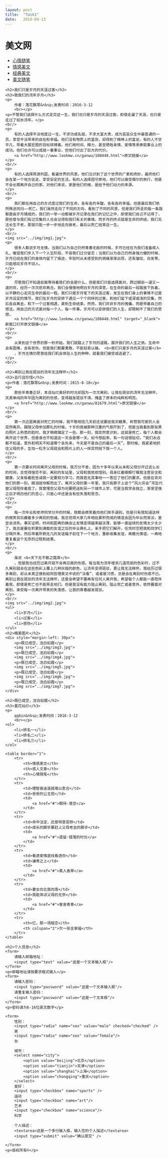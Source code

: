 ```yaml
---
layout: post
title:  "Task1"
date:   2016-04-13
---
```


<!DOCTYPE html>
<html lang="en">
<head>
	<meta charset="UTF-8">
	<title>任务一页面</title>
</head>
<body>
	<h1>美文网</h1>
	<ul>
		<li>
			<a href="#">心情随笔</a>
		</li>
		<li>
			<a href="#">情感美文</a>
		</li>
		<li>
			<a href="#">经典美文</a>
		</li>
		<li>
			<a href="#">美文随笔</a>
		</li>
	</ul>

	<h2>我们只是岁月的天涯过客</h2>
	<h3>致我们的流年岁月</h3>
	<p>
		作者：落花飘零&nbsp;发表时间：2016-3-12
		<br></p>
	<p>不管我们选择什么方式走完这一生，我们也只是岁月的天涯过客。即使走遍了天涯，也只是走过了如水流年。</p>
	<br/>
	<p>
		有的人选择平淡地度过一生，不求功成名就，不求大富大贵，成为芸芸众生中最普通的一员，享受平淡带来的自在和幸福。他们没有物质上的富庶，却得到了精神上的富足。有的人不甘平凡，带着大展宏图的目标拼搏着。他们用时间、精力，甚至牺牲亲情、爱情等来换取事业上的成功。他们也许可以成就一番事业，但他们付出了巨大的代价。
		<a href="http://www.lookmw.cn/ganwu/108448.html">原文链接</a>
	</p>
	<br/>
	<p>
		有的人选择周游列国，看遍世界的风景。他们见识到了这个世界的广袤和奇妙，最终他们会在某一个地方驻足，享受安定的生活。有的人选择固守原地，他们可以接受偶尔的旅行，但是不会长期离开自己的家。对他们来说，家是他们的根，是给予他们动力的来源。
	</p>
	<br/>
	<p>
		我们都在用自己的方式度过我们的生命，各有各的辛酸，各有各的幸福，但是最后我们依然殊途同归——死亡。我们虽然走向了不同的方向，看到了不同的风景，但是我们所走的每一条路都是由岁月铺成的，我们的一举一动都被岁月记录在我们的记忆之中，即使我们自己不记得了，那些曾与我们有过交集的人也会记得和我们有关的事情。而岁月的终点就是生命的终结，我们无法长生不老，那就只能一步一步地走向衰老，最后以死亡结束这一生。
	</p>
	<br/>
	<img src="../img/img1.jpg">
	<p>
		很多人都说岁月无情，当我们以为自己仍然青春无敌的时候，岁月已经在为我们准备成人礼，催促我们步入下一个人生阶段，不容我们过分留恋；当我们以为自己仍然身强力健的时候，岁月已经在我们的身体内留下了痕迹，年轻时从未感受到的病痛渐渐出现，还有皱纹、白发等，只能感叹岁月不饶人。
	</p>
	<br/>
	<p>
		尽管我们不知道前面等待着我们的会是什么，但是我们只能选择面对，跨过眼前一道又一道的坎，经历一次次悲欢离合。我们会慢慢地明白岁月的深意，在生命的最后一段路放下执着，以平静的心走完生命的最后一程。我们只是岁月笔下的天涯过客，发生在我们身上的事情不过是岁月设定的情节。我们在岁月的安排下遇见一个个同样的过客，和他们留下或深或浅的交集，然后各自离去，和下一个过客相遇，直到生命结束。然而，我们并非岁月的傀儡，而是带着自己的想法，用自己的方式面对每一个人，每一件事。岁月可以安排我们的人生，却限制不了我们的思想。
		<a href="http://www.lookmw.cn/ganwu/108448.html" target="_blank">新窗口打开原文链接</a>
	</p>
	<br/>
	<p>
		从来到这个世界的那一秒开始，我们就踏上了岁月的道路，展开我们的人生之旅。生命中会有困难，会有悲伤，但是我们都要勇敢，不能轻易认输。 <b>我们只是岁月的天涯过客</b>
		，岁月无情仍愿意给我们机会体验人生的种种，就看我们接受或逃避了。
	</p>
	<br/>

	<h2>离别让我在斑驳的流年无法释怀</h2>
	<h3>且行且珍惜</h3>
	<p>作者：落花飘零&nbsp;发表时间：2015-8-18</p>
	<p>
		那些年青春正好，本该灿烂美好的时光却因为一次次离别，让我在斑驳的流年无法释怀。天真单纯的年华因为离别的伤感，变得越发斑驳不清，掩盖了原本的纯粹和明亮。
		<a href="http://www.lookmw.cn/ganwu/81679.html">原文链接</a>
	</p>
	<br/>
	<p>
		第一次近距离面对死亡的时候，我不敢相信几天前还说要给我买糖果、称赞我可爱的人会突然离开。跟随父母参加葬礼的时候，十岁的我被那种沉重的气氛吓到了，但是当我看到那张黑白照片上熟悉的脸时，我才稍微镇定了一些。那一刻，我突然意识到，这就是死亡，每个人都会离开这个世界，但是谁也不知道这一天会是哪一天。如今想起来，有一句话很贴切，“我们永远都不知道，意外和明天不知道哪个会先来，今天是不是自己的最后一天”。那时候，我紧紧地抓住父母的手，生怕一松手父母就会和照片上的人一样突然抛下我一个人。
	</p>
	<br/>
	<p>
		第一次要长时间离开父母的时候，我万分不舍，因为十多年以来从未和父母分开过这么长的时间，总觉得惶恐不安。离别的车站里，父母和我依依惜别。母亲红着眼眶叮嘱我注意安全和健康，父亲板着脸告诫我一定要努力学习，而我若无其事地一一答应了他们的要求。但是在背对他们的那一刻，眼泪就夺眶而出了。离开父母的第一年里，我只有脖子上这个“风火庆会”吊坠代替父母陪伴着我了。我曾埋怨父母为何要把送到另一个城市上学，可是当我学会独立，渐渐坚强之后才明白他们的苦心，只是心中还是会有些失落和思念。
	</p>
	<br/>
	<p>
		每一次毕业和老师同学分开的时候，我都会微笑着向他们挥手道别，但是只有我知道这样的微笑背后藏着多少离别的愁绪。我总觉得大家几年相处累积而成的情谊会因为毕业而渐淡，甚至会消失。事实证明，时间和距离的确会让友情变得越来越淡薄，能够一直延续的友情太少太少了。我总是要在积累到满载的友谊之后的毕业典礼上，亲手把它们解开，任凭时空把我和同学们分隔开来，然后带着所剩无几的友谊箱子前往下一个地方，重新收集友谊，再撒光情谊，一再地重复着这个无奈的过程和结果。
	</p>
	<br/>
	<p>
		虽说 <b>天下无不散之筵席</b>
		，但是我也经历过离开就不会再见面的伤感。每当我为流年增添几道亮丽的色彩时，过不久离别就会在这些色彩上覆上几种灰暗的颜色，让流年变得斑驳，更让我无法释怀。我经历过很多离别，却从未真正做到如同哲理美文中说的“淡看”，或者是习惯，总是会在离别时伤感不已。离别让我在斑驳的流年无法释怀，还是会希望不要再有任何人离开我，希望每个人都能一直陪伴着我，即使是死亡也不能带走他们。但是我没有能力阻止离别，阻止死亡或者意外，依然要面对离别，承受每一次离开带来的失落感，让我的青春越发斑驳。
	</p>
	<br/>
	<img src="../img/img2.jpg">
	<ul>
		<li>岁月</li>
		<li>过客</li>
		<li>感伤</li>
	</ul>
	<h2>精美图片</h2>
	<div style="margin-left: 30px">
		<p>既已成空，洁白如霞</p>
		<img src="../img/img3.jpg">
		<p>既已成空，洁白如霞</p>
		<img src="../img/img4.jpg">
		<p>既已成空，洁白如霞</p>
		<img src="../img/img5.jpg">
		<p>既已成空，洁白如霞</p>
		<img src="../img/img6.jpg">
		<p>既已成空，洁白如霞</p>
		<img src="../img/img7.jpg">
	</div>

	<h2>既已成空，洁白如霞</h2>
	<h3>夏花灿烂</h3>
	<p>
		qqbin&nbsp;发表时间：2016-3-12
		<br></p>
	<ol>
		<li>排名一</li>
		<li>排名二</li>
		<li>排名三</li>
	</ol>

	<table border="1">
		<tr>
			<th>情感美文</th>
			<th>感人文章</th>
			<th>心情随笔</th>
		</tr>
		<tr>
			<td>理智昏迷造就难以愈合</td>
			<td>爸爸的公主抱</td>
			<td>
				<a href="#">期待·落空</a>
			</td>
		</tr>
		<tr>
			<td>命中注定，还是特意安排</td>
			<td>成长的脚步要赶上父母老去的脚步</td>
			<td>
				<a href="#">遗留·错落的时光</a>
			</td>
		</tr>
		<tr>
			<td>看透爱情底线看透你</td>
			<td>谦卑之上</td>
			<td>
				<a href="#">美人香草</a>
			</td>
		</tr>
		<tr>
			<td>妻女向北我向南</td>
			<td>我能体谅父母的无奈</td>
			<td>
				<a href="#">客舍青青</a>
			</td>
		</tr>
		<tr>
			<th>忆，那一场暗恋</th>
			<th colspan="2">欠一张全家福</th>
		</tr>
	</table>

	<h2>个人信息</h2>
	<form>
		请输入邮箱地址：
		<input type="text" value="这是一个文本输入框"/>
	</form>
	<p>邮箱地址请按要求格式输入</p>
	<form>
		请输入密码：
		<input type="password" value="这是一个文本输入框"/>
		请重复输入密码：
		<input type="password" value="这是一个文本框"/>
	</form>
	<p>密码请为6-16位英文数字</p>

	<form>
		性别：
		<input type="radio" name="sex" value="male" checked="checked" />
		男
		<input type="radio" name="sex" value="female"/>
		女

    	城市：
		<select name="city">
			<option value="beijing">北京</option>
			<option value="tianjin">天津</option>
			<option value="shanghai">上海</option>
			<option value="chongqing">重庆</option>
		</select>
		爱好：
		<input type="checkbox" name="sports" />
		运动
		<input type="checkbox" name="art"/>
		艺术
		<input type="checkbox" name="science"/>
		科学

    	个人描述：
		<textarea>这是一个多行输入框，输入您的个人描述</textarea>
		<input type="submit" value="确认提交" />

	</form>
	<p>版权所有©</p>

</body>
</html>